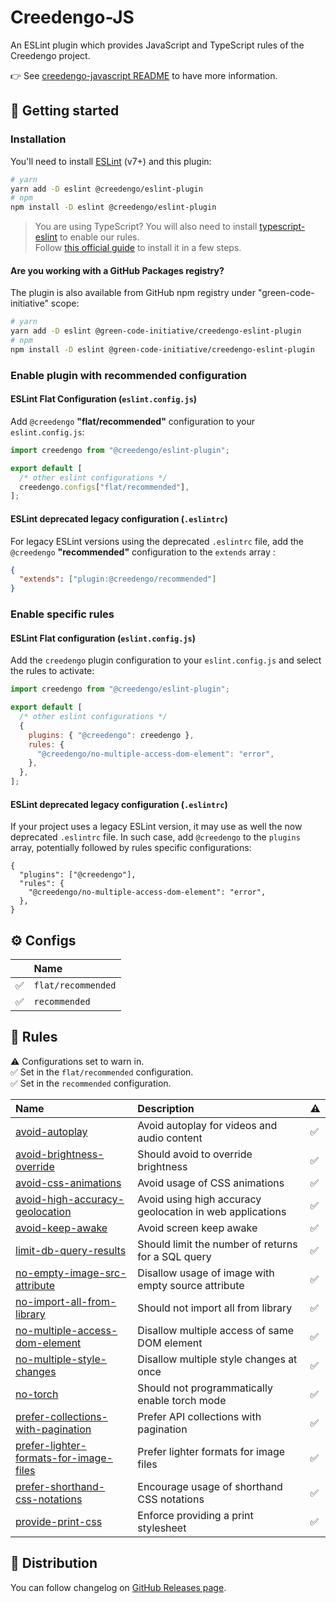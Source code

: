 # Creedengo-JS

An ESLint plugin which provides JavaScript and TypeScript rules of the Creedengo project.

👉 See [creedengo-javascript README](../README.md) to have more information.

## 🚀 Getting started

### Installation

You'll need to install [ESLint](https://eslint.org/) (v7+) and this plugin:

```sh
# yarn
yarn add -D eslint @creedengo/eslint-plugin
# npm
npm install -D eslint @creedengo/eslint-plugin
```

> You are using TypeScript? You will also need to install [typescript-eslint](https://typescript-eslint.io/) to enable
> our rules.\
> Follow [this official guide](https://typescript-eslint.io/getting-started) to install it in a few steps.

#### Are you working with a GitHub Packages registry?

The plugin is also available from GitHub npm registry under "green-code-initiative" scope:

```sh
# yarn
yarn add -D eslint @green-code-initiative/creedengo-eslint-plugin
# npm
npm install -D eslint @green-code-initiative/creedengo-eslint-plugin
```

### Enable plugin with recommended configuration

#### ESLint Flat Configuration (`eslint.config.js`)

Add `@creedengo` **"flat/recommended"** configuration to your `eslint.config.js`:

```js
import creedengo from "@creedengo/eslint-plugin";

export default [
  /* other eslint configurations */
  creedengo.configs["flat/recommended"],
];
```

#### ESLint deprecated legacy configuration (`.eslintrc`)

For legacy ESLint versions using the deprecated `.eslintrc` file, add the `@creedengo` **"recommended"** configuration to the `extends` array :

```json
{
  "extends": ["plugin:@creedengo/recommended"]
}
```

### Enable specific rules

#### ESLint Flat configuration (`eslint.config.js`)

Add the `creedengo` plugin configuration to your `eslint.config.js` and select the rules to activate:

```js
import creedengo from "@creedengo/eslint-plugin";

export default [
  /* other eslint configurations */
  {
    plugins: { "@creedengo": creedengo },
    rules: {
      "@creedengo/no-multiple-access-dom-element": "error",
    },
  },
];
```

#### ESLint deprecated legacy configuration (`.eslintrc`)

If your project uses a legacy ESLint version, it may use as well the now deprecated `.eslintrc` file. In such case, add `@creedengo` to the `plugins` array, potentially followed by rules specific configurations:

```jsonc
{
  "plugins": ["@creedengo"],
  "rules": {
    "@creedengo/no-multiple-access-dom-element": "error",
  },
}
```

## ⚙ Configs

<!-- begin auto-generated configs list -->

|    | Name               |
| :- | :----------------- |
| ✅  | `flat/recommended` |
| ✅  | `recommended`      |

<!-- end auto-generated configs list -->

## 🔨 Rules

<!-- begin auto-generated rules list -->

⚠️ Configurations set to warn in.\
✅ Set in the `flat/recommended` configuration.\
✅ Set in the `recommended` configuration.

| Name                                                                                           | Description                                               | ⚠️  |
| :--------------------------------------------------------------------------------------------- | :-------------------------------------------------------- | :-- |
| [avoid-autoplay](docs/rules/avoid-autoplay.md)                                                 | Avoid autoplay for videos and audio content               | ✅ |
| [avoid-brightness-override](docs/rules/avoid-brightness-override.md)                           | Should avoid to override brightness                       | ✅ |
| [avoid-css-animations](docs/rules/avoid-css-animations.md)                                     | Avoid usage of CSS animations                             | ✅ |
| [avoid-high-accuracy-geolocation](docs/rules/avoid-high-accuracy-geolocation.md)               | Avoid using high accuracy geolocation in web applications | ✅ |
| [avoid-keep-awake](docs/rules/avoid-keep-awake.md)                                             | Avoid screen keep awake                                   | ✅ |
| [limit-db-query-results](docs/rules/limit-db-query-results.md)                                 | Should limit the number of returns for a SQL query        | ✅ |
| [no-empty-image-src-attribute](docs/rules/no-empty-image-src-attribute.md)                     | Disallow usage of image with empty source attribute       | ✅ |
| [no-import-all-from-library](docs/rules/no-import-all-from-library.md)                         | Should not import all from library                        | ✅ |
| [no-multiple-access-dom-element](docs/rules/no-multiple-access-dom-element.md)                 | Disallow multiple access of same DOM element              | ✅ |
| [no-multiple-style-changes](docs/rules/no-multiple-style-changes.md)                           | Disallow multiple style changes at once                   | ✅ |
| [no-torch](docs/rules/no-torch.md)                                                             | Should not programmatically enable torch mode             | ✅ |
| [prefer-collections-with-pagination](docs/rules/prefer-collections-with-pagination.md)         | Prefer API collections with pagination                    | ✅ |
| [prefer-lighter-formats-for-image-files](docs/rules/prefer-lighter-formats-for-image-files.md) | Prefer lighter formats for image files                    | ✅ |
| [prefer-shorthand-css-notations](docs/rules/prefer-shorthand-css-notations.md)                 | Encourage usage of shorthand CSS notations                | ✅ |
| [provide-print-css](docs/rules/provide-print-css.md)                                           | Enforce providing a print stylesheet                      | ✅ |

<!-- end auto-generated rules list -->

## 🛒 Distribution

You can follow changelog on [GitHub Releases page](https://github.com/green-code-initiative/creedengo-javascript/releases).
